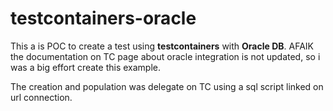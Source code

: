 # testcontainers-oracle

This a is POC to create a test using **testcontainers** with **Oracle DB**. AFAIK the 
documentation on TC page about oracle integration is not updated, so i was a big effort 
create this example.

The creation and population was delegate on TC using a sql script linked on url connection.